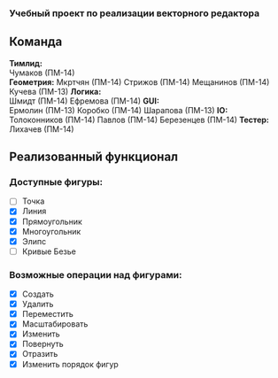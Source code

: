 ### Учебный проект по реализации векторного редактора
## Команда
**Тимлид:**  
Чумаков (ПМ-14)  
**Геометрия:**
Мкртчян (ПМ-14)
Стрижов (ПМ-14)
Мещанинов (ПМ-14)
Кучева (ПМ-13)
**Логика:**  
Шмидт (ПМ-14)
Ефремова (ПМ-14)
**GUI:**  
Ермолин (ПМ-13)
Коробко (ПМ-14)
Шарапова (ПМ-13)
**IO:**  
Толоконников (ПМ-14)
Павлов (ПМ-14)
Березенцев (ПМ-14)
**Тестер:**  
Лихачев (ПМ-14)

## Реализованный функционал
### Доступные фигуры:
- [ ] Точка
- [x] Линия
- [x] Прямоугольник
- [x] Многоугольник
- [x] Элипс
- [ ] Кривые Безье

### Возможные операции над фигурами:
- [x] Создать
- [x] Удалить
- [x] Переместить
- [x] Масштабировать
- [x] Изменить
- [x] Повернуть
- [x] Отразить
- [x] Изменить порядок фигур
